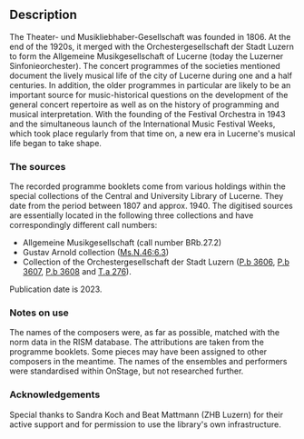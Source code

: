 ## Description

The Theater- und Musikliebhaber-Gesellschaft was founded in 1806. At the end of the 1920s, it merged with the Orchestergesellschaft der Stadt Luzern to form the Allgemeine Musikgesellschaft of Lucerne (today the Luzerner Sinfonieorchester). The concert programmes of the societies mentioned document the lively musical life of the city of Lucerne during one and a half centuries. In addition, the older programmes in particular are likely to be an important source for music-historical questions on the development of the general concert repertoire as well as on the history of programming and musical interpretation. With the founding of the Festival Orchestra in 1943 and the simultaneous launch of the International Music Festival Weeks, which took place regularly from that time on, a new era in Lucerne's musical life began to take shape.

### The sources

The recorded programme booklets come from various holdings within the special collections of the Central and University Library of Lucerne. They date from the period between 1807 and approx. 1940. The digitised sources are essentially located in the following three collections and have correspondingly different call numbers: 
- Allgemeine Musikgesellschaft (call number BRb.27.2)
- Gustav Arnold collection ([Ms.N.46:6.3](https://slsp-rzs.primo.exlibrisgroup.com/permalink/41SLSP_RZS/lim8q1/alma9914249263605505))
- Collection of the Orchestergesellschaft der Stadt Luzern ([P.b 3606](https://slsp-rzs.primo.exlibrisgroup.com/permalink/41SLSP_RZS/lim8q1/alma9914390695705505), [P.b 3607](https://slsp-rzs.primo.exlibrisgroup.com/permalink/41SLSP_RZS/lim8q1/alma9914390695605505), [P.b 3608](https://slsp-rzs.primo.exlibrisgroup.com/permalink/41SLSP_RZS/lim8q1/alma9914390695505505) and [T.a 276](https://slsp-rzs.primo.exlibrisgroup.com/permalink/41SLSP_RZS/lim8q1/alma9914390695905505)). 

Publication date is 2023.

### Notes on use

The names of the composers were, as far as possible, matched with the norm data in the RISM database. The attributions are taken from the programme booklets. Some pieces may have been assigned to other composers in the meantime. The names of the ensembles and performers were standardised within OnStage, but not researched further. 

### Acknowledgements

Special thanks to Sandra Koch and Beat Mattmann (ZHB Luzern) for their active support and for permission to use the library's own infrastructure.
